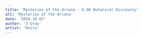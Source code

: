 ```yaml
---
title: 'Mysteries of the Arcana - 6.96 Botanical Discovery'
alt: 'Mysteries of the Arcana'
date: '2024-10-03'
author: 'J Gray'
artist: 'Keira'
---
```

